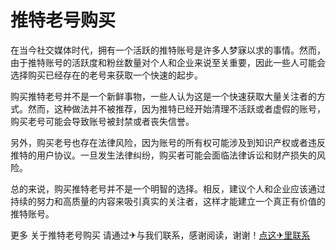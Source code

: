 # 推特老号购买

在当今社交媒体时代，拥有一个活跃的推特账号是许多人梦寐以求的事情。然而，由于推特账号的活跃度和粉丝数量对个人和企业来说至关重要，因此一些人可能会选择购买已经存在的老号来获取一个快速的起步。

购买推特老号并不是一个新鲜事物，一些人认为这是一个快速获取大量关注者的方式。然而，这种做法并不被推荐，因为推特已经开始清理不活跃或者虚假的账号，购买老号可能会导致账号被封禁或者丧失信誉。

另外，购买老号也存在法律风险，因为账号的所有权可能涉及到知识产权或者违反推特的用户协议。一旦发生法律纠纷，购买者可能会面临法律诉讼和财产损失的风险。

总的来说，购买推特老号并不是一个明智的选择。相反，建议个人和企业应该通过持续的努力和高质量的内容来吸引真实的关注者，这样才能建立一个真正有价值的推特账号。

更多 关于推特老号购买 请通过✈与我们联系，感谢阅读，谢谢！[点这✈里联系](https://d.k02.cc)